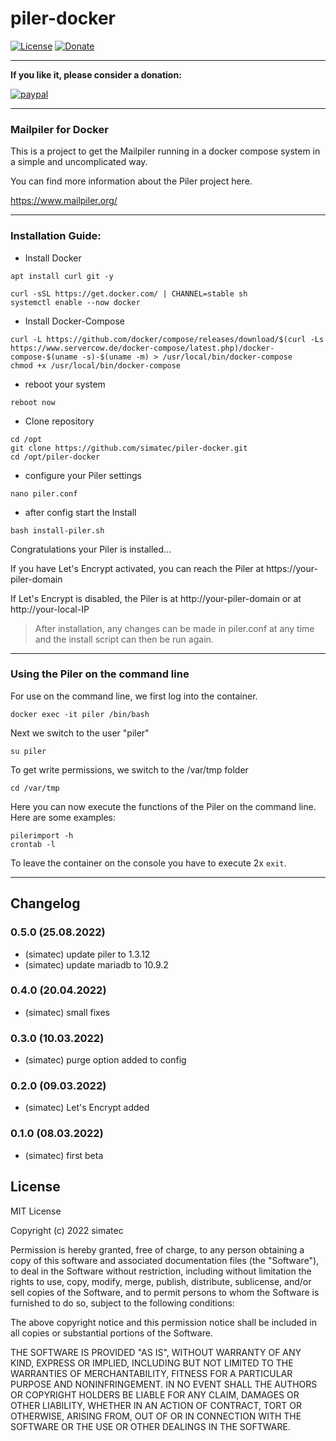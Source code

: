 # piler-docker

[![License](https://img.shields.io/github/license/simatec/piler-docker?style=flat)](https://github.com/simatec/piler-docker/blob/master/LICENSE)
[![Donate](https://img.shields.io/badge/paypal-donate%20|%20spenden-blue.svg)](https://paypal.me/mk1676)


**************************************************************************************************************

**If you like it, please consider a donation:**
  
[![paypal](https://www.paypalobjects.com/en_US/DK/i/btn/btn_donateCC_LG.gif)](https://paypal.me/mk1676)

**************************************************************************************************************


### Mailpiler for Docker

This is a project to get the Mailpiler running in a docker compose system in a simple and uncomplicated way.

You can find more information about the Piler project here.

https://www.mailpiler.org/

*******************************************************************************************************

### Installation Guide:

* Install Docker

```
apt install curl git -y
```

```
curl -sSL https://get.docker.com/ | CHANNEL=stable sh
systemctl enable --now docker
```

* Install Docker-Compose

```
curl -L https://github.com/docker/compose/releases/download/$(curl -Ls https://www.servercow.de/docker-compose/latest.php)/docker-compose-$(uname -s)-$(uname -m) > /usr/local/bin/docker-compose
chmod +x /usr/local/bin/docker-compose
```

* reboot your system

```
reboot now
```

* Clone repository

```
cd /opt
git clone https://github.com/simatec/piler-docker.git
cd /opt/piler-docker
```

* configure your Piler settings

```
nano piler.conf
```

* after config start the Install

```
bash install-piler.sh
```


Congratulations your Piler is installed...

If you have Let's Encrypt activated, you can reach the Piler at https://your-piler-domain

If Let's Encrypt is disabled, the Piler is at http://your-piler-domain or at http://your-local-IP


> After installation, any changes can be made in piler.conf at any time and the install script can then be run again.


**********************************************************************************************************

### Using the Piler on the command line

For use on the command line, we first log into the container.

```
docker exec -it piler /bin/bash
```

Next we switch to the user "piler"

```
su piler
```

To get write permissions, we switch to the /var/tmp folder

```
cd /var/tmp
```

Here you can now execute the functions of the Piler on the command line.
Here are some examples:

```
pilerimport -h
crontab -l
```

To leave the container on the console you have to execute 2x `exit`.


**********************************************************************************************************

## Changelog

### 0.5.0 (25.08.2022)
* (simatec) update piler to 1.3.12
* (simatec) update mariadb to 10.9.2

### 0.4.0 (20.04.2022)
* (simatec) small fixes

### 0.3.0 (10.03.2022)
* (simatec) purge option added to config

### 0.2.0 (09.03.2022)
* (simatec) Let's Encrypt added

### 0.1.0 (08.03.2022)
* (simatec) first beta

## License
MIT License

Copyright (c) 2022 simatec

Permission is hereby granted, free of charge, to any person obtaining a copy
of this software and associated documentation files (the "Software"), to deal
in the Software without restriction, including without limitation the rights
to use, copy, modify, merge, publish, distribute, sublicense, and/or sell
copies of the Software, and to permit persons to whom the Software is
furnished to do so, subject to the following conditions:

The above copyright notice and this permission notice shall be included in all
copies or substantial portions of the Software.

THE SOFTWARE IS PROVIDED "AS IS", WITHOUT WARRANTY OF ANY KIND, EXPRESS OR
IMPLIED, INCLUDING BUT NOT LIMITED TO THE WARRANTIES OF MERCHANTABILITY,
FITNESS FOR A PARTICULAR PURPOSE AND NONINFRINGEMENT. IN NO EVENT SHALL THE
AUTHORS OR COPYRIGHT HOLDERS BE LIABLE FOR ANY CLAIM, DAMAGES OR OTHER
LIABILITY, WHETHER IN AN ACTION OF CONTRACT, TORT OR OTHERWISE, ARISING FROM,
OUT OF OR IN CONNECTION WITH THE SOFTWARE OR THE USE OR OTHER DEALINGS IN THE
SOFTWARE.
